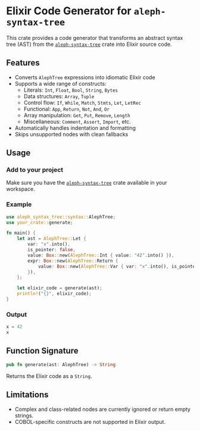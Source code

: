# Elixir Code Generator for `aleph-syntax-tree`

This crate provides a code generator that transforms an abstract syntax tree (AST) from the [`aleph-syntax-tree`](https://github.com/aleph-lang/aleph-syntax-tree) crate into Elixir source code.

## Features

- Converts `AlephTree` expressions into idiomatic Elixir code
- Supports a wide range of constructs:
  - Literals: `Int`, `Float`, `Bool`, `String`, `Bytes`
  - Data structures: `Array`, `Tuple`
  - Control flow: `If`, `While`, `Match`, `Stmts`, `Let`, `LetRec`
  - Functional: `App`, `Return`, `Not`, `And`, `Or`
  - Array manipulation: `Get`, `Put`, `Remove`, `Length`
  - Miscellaneous: `Comment`, `Assert`, `Import`, etc.
- Automatically handles indentation and formatting
- Skips unsupported nodes with clean fallbacks

## Usage

### Add to your project

Make sure you have the [`aleph-syntax-tree`](https://github.com/aleph-lang/aleph-syntax-tree) crate available in your workspace.

### Example

```rust
use aleph_syntax_tree::syntax::AlephTree;
use your_crate::generate;

fn main() {
    let ast = AlephTree::Let {
        var: "x".into(),
        is_pointer: false,
        value: Box::new(AlephTree::Int { value: "42".into() }),
        expr: Box::new(AlephTree::Return {
            value: Box::new(AlephTree::Var { var: "x".into(), is_pointer: false }),
        }),
    };

    let elixir_code = generate(ast);
    println!("{}", elixir_code);
}
```

### Output

```elixir
x = 42
x
```

## Function Signature

```rust
pub fn generate(ast: AlephTree) -> String
```

Returns the Elixir code as a `String`.

## Limitations

- Complex and class-related nodes are currently ignored or return empty strings.
- COBOL-specific constructs are not supported in Elixir output.



